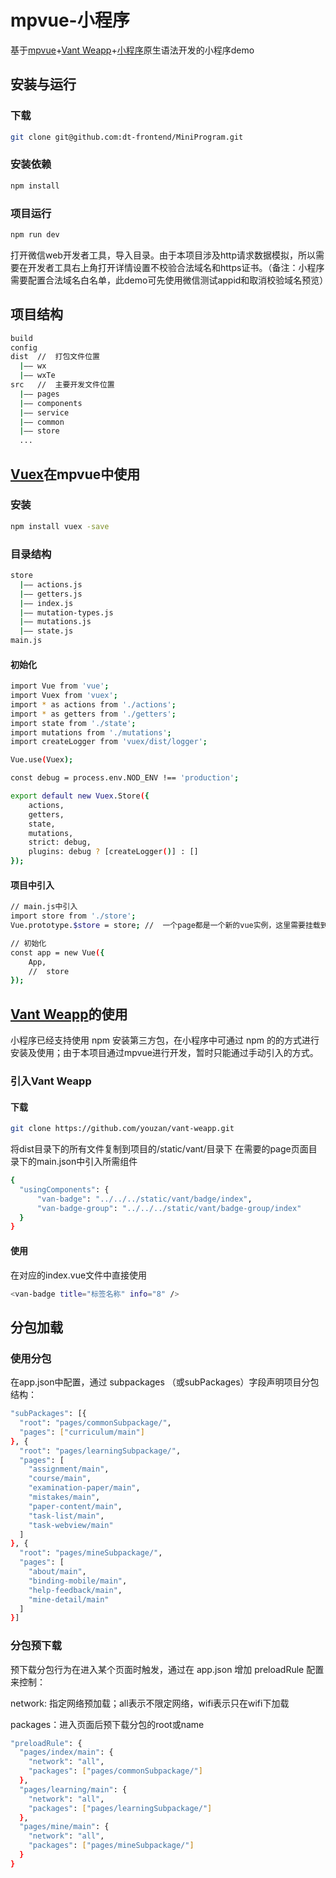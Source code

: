 # mpvue-小程序
基于[mpvue](http://mpvue.com)+[Vant Weapp](https://youzan.github.io/vant-weapp)+[小程序](https://developers.weixin.qq.com/miniprogram/dev/)原生语法开发的小程序demo

## 安装与运行
### 下载
```bash
git clone git@github.com:dt-frontend/MiniProgram.git
```
### 安装依赖
```bash
npm install
```
### 项目运行
```bash
npm run dev
```
打开微信web开发者工具，导入目录。由于本项目涉及http请求数据模拟，所以需要在开发者工具右上角打开详情设置不校验合法域名和https证书。（备注：小程序需要配置合法域名白名单，此demo可先使用微信测试appid和取消校验域名预览）

## 项目结构
```bash
build
config
dist  //  打包文件位置
  |—— wx
  |—— wxTe
src   //  主要开发文件位置
  |—— pages
  |—— components
  |—— service
  |—— common
  |—— store
  ...
```

## [Vuex](https://vuex.vuejs.org)在mpvue中使用
### 安装
```bash
npm install vuex -save
```
### 目录结构
```bash
store
  |—— actions.js
  |—— getters.js
  |—— index.js
  |—— mutation-types.js
  |—— mutations.js
  |—— state.js
main.js
```
#### 初始化
```bash
import Vue from 'vue';
import Vuex from 'vuex';
import * as actions from './actions';
import * as getters from './getters';
import state from './state';
import mutations from './mutations';
import createLogger from 'vuex/dist/logger';

Vue.use(Vuex);

const debug = process.env.NOD_ENV !== 'production';

export default new Vuex.Store({
    actions,
    getters,
    state,
    mutations,
    strict: debug,
    plugins: debug ? [createLogger()] : []
});
```
#### 项目中引入
```bash
// main.js中引入
import store from './store';
Vue.prototype.$store = store; //  一个page都是一个新的vue实例，这里需要挂载到Vue原型中

// 初始化
const app = new Vue({
    App,
    //  store
});
```
## [Vant Weapp](https://youzan.github.io/vant-weapp)的使用
小程序已经支持使用 npm 安装第三方包，在小程序中可通过 npm 的的方式进行安装及使用；由于本项目通过mpvue进行开发，暂时只能通过手动引入的方式。
### 引入Vant Weapp
#### 下载
```bash
git clone https://github.com/youzan/vant-weapp.git
```
将dist目录下的所有文件复制到项目的/static/vant/目录下
在需要的page页面目录下的main.json中引入所需组件
```bash
{
  "usingComponents": {
      "van-badge": "../../../static/vant/badge/index",
      "van-badge-group": "../../../static/vant/badge-group/index"
  }
}
```
#### 使用
在对应的index.vue文件中直接使用
```bash
<van-badge title="标签名称" info="8" />
```
## 分包加载
### 使用分包
在app.json中配置，通过 subpackages （或subPackages）字段声明项目分包结构：
```bash
"subPackages": [{
  "root": "pages/commonSubpackage/",
  "pages": ["curriculum/main"]
}, {
  "root": "pages/learningSubpackage/",
  "pages": [
    "assignment/main",
    "course/main",
    "examination-paper/main",
    "mistakes/main",
    "paper-content/main",
    "task-list/main",
    "task-webview/main"
  ]
}, {
  "root": "pages/mineSubpackage/",
  "pages": [
    "about/main",
    "binding-mobile/main",
    "help-feedback/main",
    "mine-detail/main"
  ]
}]
```
### 分包预下载
预下载分包行为在进入某个页面时触发，通过在 app.json 增加 preloadRule 配置来控制：

  network: 指定网络预加载；all表示不限定网络，wifi表示只在wifi下加载

  packages：进入页面后预下载分包的root或name
```bash
"preloadRule": {
  "pages/index/main": {
    "network": "all",
    "packages": ["pages/commonSubpackage/"]
  },
  "pages/learning/main": {
    "network": "all",
    "packages": ["pages/learningSubpackage/"]
  },
  "pages/mine/main": {
    "network": "all",
    "packages": ["pages/mineSubpackage/"]
  }
}
```
